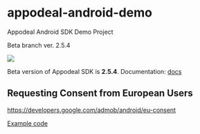 # appodeal-android-demo
Appodeal Android SDK Demo Project

Beta branch ver. 2.5.4

[![](https://img.shields.io/badge/docs-Beta-green.svg?style=flat-square)](https://www.appodeal.com/sdk/android_beta)

Beta version of Appodeal SDK is **2.5.4**.
Documentation: [docs](https://wiki.appodeal.com/en/android/2-5-4-beta-android-sdk-integration-guide)

## Requesting Consent from European Users
https://developers.google.com/admob/android/eu-consent

[Example code](https://github.com/appodeal/appodeal-android-demo/blob/beta/app/src/main/java/com/appodeal/test/SplashActivity.java)
